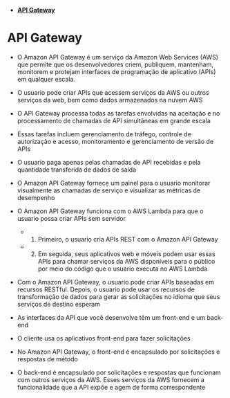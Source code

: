 - [**API Gateway**](#api-gateway)

# **API Gateway**

- O Amazon API Gateway é um serviço da Amazon Web Services (AWS) que permite que os desenvolvedores criem, publiquem, mantenham, monitorem e protejam interfaces de programação de aplicativo (APIs) em qualquer escala.

- O usuario pode criar APIs que acessem serviços da AWS ou outros serviços da web, bem como dados armazenados na nuvem AWS

- O API Gateway processa todas as tarefas envolvidas na aceitação e no processamento de chamadas de API simultâneas em grande escala

- Essas tarefas incluem gerenciamento de tráfego, controle de autorização e acesso, monitoramento e gerenciamento de versão de APIs

- O usuario paga apenas pelas chamadas de API recebidas e pela quantidade transferida de dados de saída

- O Amazon API Gateway fornece um painel para o usuario monitorar visualmente as chamadas de serviço e visualizar as métricas de desempenho

- O Amazon API Gateway funciona com o AWS Lambda para que o usuario possa criar APIs sem servidor

  - 1. Primeiro, o usuario cria APIs REST com o Amazon API Gateway
  - 2. Em seguida, seus aplicativos web e móveis podem usar essas APIs para chamar serviços da AWS disponíveis para o público por meio do código que o usuario executa no AWS Lambda

- Com o Amazon API Gateway, o usuario pode criar APIs baseadas em recursos RESTful. Depois, o usuario pode usar os recursos de transformação de dados para gerar as solicitações no idioma que seus serviços de destino esperam

- As interfaces da API que você desenvolve têm um front-end e um back-end

- O cliente usa os aplicativos front-end para fazer solicitações

- No Amazon API Gateway, o front-end é encapsulado por solicitações e respostas de método

- O back-end é encapsulado por solicitações e respostas que funcionam com outros serviços da AWS. Esses serviços da AWS fornecem a funcionalidade que a API expõe e agem de forma correspondente
